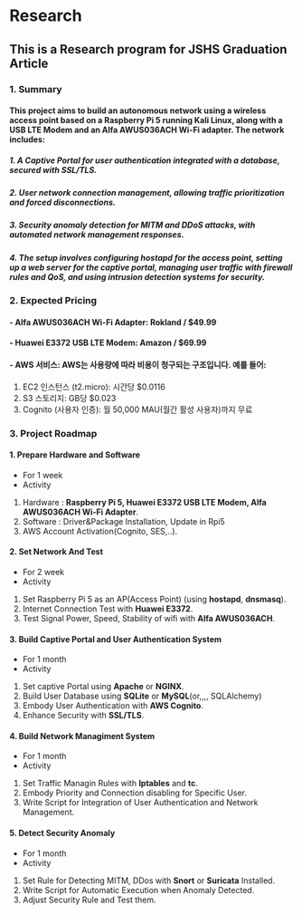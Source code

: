 # Research

## This is a Research program for JSHS Graduation Article
### 1. Summary

#### This project aims to build an autonomous network using a wireless access point based on a Raspberry Pi 5 running Kali Linux, along with a USB LTE Modem and an Alfa AWUS036ACH Wi-Fi adapter. The network includes:

##### 1. A Captive Portal for user authentication integrated with a database, secured with SSL/TLS.
##### 2. User network connection management, allowing traffic prioritization and forced disconnections.
##### 3. Security anomaly detection for MITM and DDoS attacks, with automated network management responses.
##### 4. The setup involves configuring hostapd for the access point, setting up a web server for the captive portal, managing user traffic with firewall rules and QoS, and using intrusion detection systems for security.

### 2. Expected Pricing

#### - Alfa AWUS036ACH Wi-Fi Adapter: Rokland / $49.99
#### - Huawei E3372 USB LTE Modem: Amazon / $69.99
#### - AWS 서비스: AWS는 사용량에 따라 비용이 청구되는 구조입니다. 예를 들어:
1. EC2 인스턴스 (t2.micro): 시간당 $0.0116
2. S3 스토리지: GB당 $0.023
3. Cognito (사용자 인증): 월 50,000 MAU(월간 활성 사용자)까지 무료

### 3. Project Roadmap
#### 1. Prepare Hardware and Software
- For 1 week
- Activity
1. Hardware : **Raspberry Pi 5, Huawei E3372 USB LTE Modem, Alfa AWUS036ACH Wi-Fi Adapter**.
2. Software : Driver&Package Installation, Update in Rpi5
3. AWS Account Activation(Cognito, SES,..).

#### 2. Set Network And Test
- For 2 week
- Activity
1. Set Raspberry Pi 5 as an AP(Access Point) (using **hostapd**, **dnsmasq**).
2. Internet Connection Test with **Huawei E3372**.
3. Test Signal Power, Speed, Stability of wifi with **Alfa AWUS036ACH**.

#### 3. Build Captive Portal and User Authentication System 
- For 1 month
- Activity
1. Set captive Portal using **Apache** or **NGINX**.
2. Build User Database using **SQLite** or **MySQL**(or,,,, SQLAlchemy)
3. Embody User Authentication with **AWS Cognito**.
4. Enhance Security with **SSL/TLS**.

#### 4. Build Network Managiment System
- For 1 month
- Activity
1. Set Traffic Managin Rules with **Iptables** and **tc**.
2. Embody Priority and Connection disabling for Specific User.
3. Write Script for Integration of User Authentication and Network Management.

#### 5. Detect Security Anomaly 
- For 1 month
- Activity
1. Set Rule for Detecting MITM, DDos with **Snort** or **Suricata** Installed.
2. Write Script for Automatic Execution when Anomaly Detected.
3. Adjust Security Rule and Test them.
